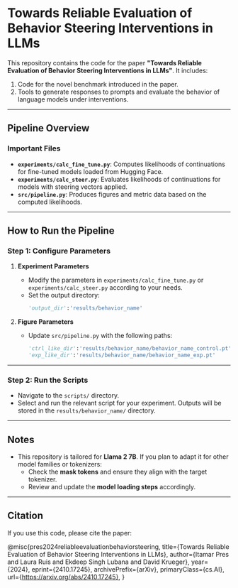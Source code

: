 # Towards Reliable Evaluation of Behavior Steering Interventions in LLMs

This repository contains the code for the paper **"Towards Reliable Evaluation of Behavior Steering Interventions in LLMs"**. It includes:

1. Code for the novel benchmark introduced in the paper.
2. Tools to generate responses to prompts and evaluate the behavior of language models under interventions.

---

## Pipeline Overview

### Important Files
- **`experiments/calc_fine_tune.py`**: Computes likelihoods of continuations for fine-tuned models loaded from Hugging Face.
- **`experiments/calc_steer.py`**: Evaluates likelihoods of continuations for models with steering vectors applied.
- **`src/pipeline.py`**: Produces figures and metric data based on the computed likelihoods.

---

## How to Run the Pipeline

### Step 1: Configure Parameters
1. **Experiment Parameters**
   - Modify the parameters in `experiments/calc_fine_tune.py` or `experiments/calc_steer.py` according to your needs.
   - Set the output directory:
     ```python
     'output_dir':'results/behavior_name'
     ```

2. **Figure Parameters**
   - Update `src/pipeline.py` with the following paths:
     ```python
     'ctrl_like_dir':'results/behavior_name/behavior_name_control.pt'
     'exp_like_dir':'results/behavior_name/behavior_name_exp.pt'
     ```

---

### Step 2: Run the Scripts
- Navigate to the `scripts/` directory.
- Select and run the relevant script for your experiment. Outputs will be stored in the `results/behavior_name/` directory.

---

## Notes

- This repository is tailored for **Llama 2 7B**. If you plan to adapt it for other model families or tokenizers:
  - Check the **mask tokens** and ensure they align with the target tokenizer.
  - Review and update the **model loading steps** accordingly.

---

## Citation
If you use this code, please cite the paper:

@misc{pres2024reliableevaluationbehaviorsteering,
      title={Towards Reliable Evaluation of Behavior Steering Interventions in LLMs}, 
      author={Itamar Pres and Laura Ruis and Ekdeep Singh Lubana and David Krueger},
      year={2024},
      eprint={2410.17245},
      archivePrefix={arXiv},
      primaryClass={cs.AI},
      url={https://arxiv.org/abs/2410.17245}, 
}
